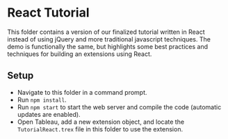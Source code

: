 # React Tutorial

This folder contains a version of our finalized tutorial written in React instead of using jQuery and more traditional javascript techniques. The demo is functionally the same, but highlights some best practices and techniques for building an extensions using React.

## Setup

- Navigate to this folder in a command prompt.
- Run `npm install`.
- Run `npm start` to start the web server and compile the code (automatic updates are enabled).
- Open Tableau, add a new extension object, and locate the `TutorialReact.trex` file in this folder to use the extension.